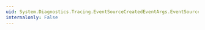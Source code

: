 ```yaml
---
uid: System.Diagnostics.Tracing.EventSourceCreatedEventArgs.EventSource
internalonly: False
---
```

